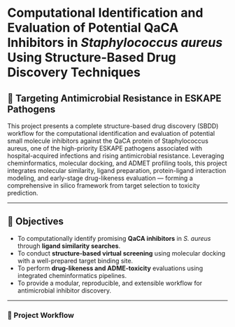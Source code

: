 # Computational Identification and Evaluation of Potential QaCA Inhibitors in ***Staphylococcus aureus*** Using Structure-Based Drug Discovery Techniques

## 🦠 Targeting Antimicrobial Resistance in ESKAPE Pathogens
This project presents a complete structure-based drug discovery (SBDD) workflow for the computational identification and evaluation of potential small molecule inhibitors against the QaCA protein of Staphylococcus aureus, one of the high-priority ESKAPE pathogens associated with hospital-acquired infections and rising antimicrobial resistance.
Leveraging cheminformatics, molecular docking, and ADMET profiling tools, this project integrates molecular similarity, ligand preparation, protein-ligand interaction modeling, and early-stage drug-likeness evaluation — forming a comprehensive in silico framework from target selection to toxicity prediction.

---

## 📌 Objectives
* To computationally identify promising **QaCA inhibitors** in _S. aureus_ through **ligand similarity searches**.
* To conduct **structure-based virtual screening** using molecular docking with a well-prepared target binding site.
* To perform **drug-likeness and ADME-toxicity** evaluations using integrated cheminformatics pipelines.
* To provide a modular, reproducible, and extensible workflow for antimicrobial inhibitor discovery.

---

### 🧠 Project Workflow

